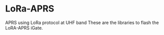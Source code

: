# LoRa-APRS
APRS using LoRa protocol at UHF band
These are the libraries to flash the LoRA-APRS iGate.
